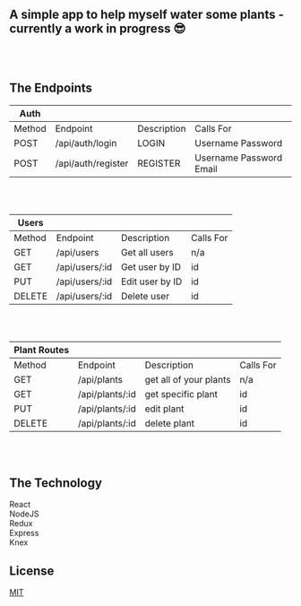 ## A simple app to help myself water some plants - currently a work in progress 😎

<br />
<br />

## The Endpoints

| Auth   |                    |             |                         |
| ------ | ------------------ | ----------- | ----------------------- |
| Method | Endpoint           | Description | Calls For               |
| POST   | /api/auth/login    | LOGIN       | Username Password       |
| POST   | /api/auth/register | REGISTER    | Username Password Email |

<br />
<br />

| Users  |                |                 |           |
| ------ | -------------- | --------------- | --------- |
| Method | Endpoint       | Description     | Calls For |
| GET    | /api/users     | Get all users   | n/a       |
| GET    | /api/users/:id | Get user by ID  | id        |
| PUT    | /api/users/:id | Edit user by ID | id        |
| DELETE | /api/users/:id | Delete user     | id        |

<br />
<br />

| Plant Routes |                 |                        |           |
| ------------ | --------------- | ---------------------- | --------- |
| Method       | Endpoint        | Description            | Calls For |
| GET          | /api/plants     | get all of your plants | n/a       |
| GET          | /api/plants/:id | get specific plant     | id        |
| PUT          | /api/plants/:id | edit plant             | id        |
| DELETE       | /api/plants/:id | delete plant           | id        |

<br />
<br />

## The Technology

React <br />
NodeJS <br />
Redux <br />
Express <br />
Knex <br />

## License

[MIT](https://choosealicense.com/licenses/mit/)
